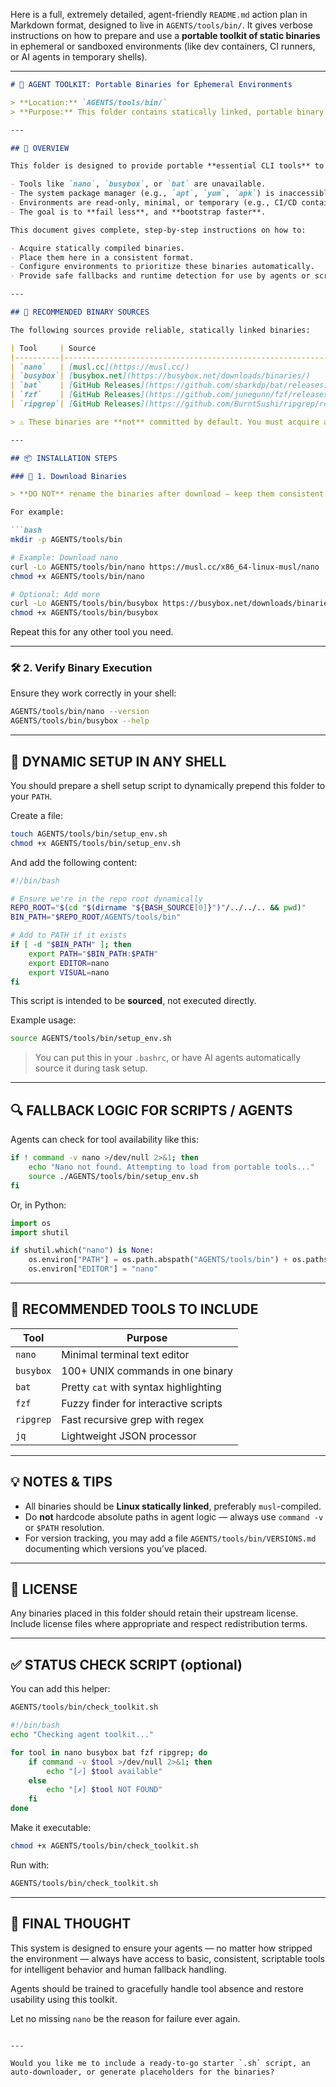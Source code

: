 Here is a full, extremely detailed, agent-friendly `README.md` action plan in Markdown format, designed to live in `AGENTS/tools/bin/`. It gives verbose instructions on how to prepare and use a **portable toolkit of static binaries** in ephemeral or sandboxed environments (like dev containers, CI runners, or AI agents in temporary shells).

---

````markdown
# 🧰 AGENT TOOLKIT: Portable Binaries for Ephemeral Environments

> **Location:** `AGENTS/tools/bin/`  
> **Purpose:** This folder contains statically linked, portable binary utilities (e.g. `nano`, `busybox`, etc.) for use in sandboxed, headless, or ephemeral environments where these tools may not otherwise be installed.

---

## 📜 OVERVIEW

This folder is designed to provide portable **essential CLI tools** to any AI agent or human developer working in environments where:

- Tools like `nano`, `busybox`, or `bat` are unavailable.
- The system package manager (e.g., `apt`, `yum`, `apk`) is inaccessible.
- Environments are read-only, minimal, or temporary (e.g., CI/CD containers, Jupyter kernels, VS Code remote terminals).
- The goal is to **fail less**, and **bootstrap faster**.

This document gives complete, step-by-step instructions on how to:

- Acquire statically compiled binaries.
- Place them here in a consistent format.
- Configure environments to prioritize these binaries automatically.
- Provide safe fallbacks and runtime detection for use by agents or scripts.

---

## 🔗 RECOMMENDED BINARY SOURCES

The following sources provide reliable, statically linked binaries:

| Tool     | Source                                                                 | Notes                                  |
|----------|------------------------------------------------------------------------|----------------------------------------|
| `nano`   | [musl.cc](https://musl.cc/)                                            | Look under `x86_64-linux-musl/nano`    |
| `busybox`| [busybox.net](https://busybox.net/downloads/binaries/)                | Use `busybox-x86_64`                   |
| `bat`    | [GitHub Releases](https://github.com/sharkdp/bat/releases)            | Choose Linux `.tar.gz`, extract only binary |
| `fzf`    | [GitHub Releases](https://github.com/junegunn/fzf/releases)           | Portable binary available              |
| `ripgrep`| [GitHub Releases](https://github.com/BurntSushi/ripgrep/releases)     | Look for Linux static builds           |

> ⚠️ These binaries are **not** committed by default. You must acquire and place them manually due to repo size and license considerations. If using Git LFS, they may be tracked there.

---

## 📦 INSTALLATION STEPS

### 🔧 1. Download Binaries

> **DO NOT** rename the binaries after download — keep them consistent.

For example:

```bash
mkdir -p AGENTS/tools/bin

# Example: Download nano
curl -Lo AGENTS/tools/bin/nano https://musl.cc/x86_64-linux-musl/nano
chmod +x AGENTS/tools/bin/nano

# Optional: Add more
curl -Lo AGENTS/tools/bin/busybox https://busybox.net/downloads/binaries/1.36.0-defconfig-multiarch/busybox-x86_64
chmod +x AGENTS/tools/bin/busybox
````

Repeat this for any other tool you need.

---

### 🛠️ 2. Verify Binary Execution

Ensure they work correctly in your shell:

```bash
AGENTS/tools/bin/nano --version
AGENTS/tools/bin/busybox --help
```

---

## 🧪 DYNAMIC SETUP IN ANY SHELL

You should prepare a shell setup script to dynamically prepend this folder to your `PATH`.

Create a file:

```bash
touch AGENTS/tools/bin/setup_env.sh
chmod +x AGENTS/tools/bin/setup_env.sh
```

And add the following content:

```bash
#!/bin/bash

# Ensure we're in the repo root dynamically
REPO_ROOT="$(cd "$(dirname "${BASH_SOURCE[0]}")"/../../.. && pwd)"
BIN_PATH="$REPO_ROOT/AGENTS/tools/bin"

# Add to PATH if it exists
if [ -d "$BIN_PATH" ]; then
    export PATH="$BIN_PATH:$PATH"
    export EDITOR=nano
    export VISUAL=nano
fi
```

This script is intended to be **sourced**, not executed directly.

Example usage:

```bash
source AGENTS/tools/bin/setup_env.sh
```

> You can put this in your `.bashrc`, or have AI agents automatically source it during task setup.

---

## 🔍 FALLBACK LOGIC FOR SCRIPTS / AGENTS

Agents can check for tool availability like this:

```bash
if ! command -v nano >/dev/null 2>&1; then
    echo "Nano not found. Attempting to load from portable tools..."
    source ./AGENTS/tools/bin/setup_env.sh
fi
```

Or, in Python:

```python
import os
import shutil

if shutil.which("nano") is None:
    os.environ["PATH"] = os.path.abspath("AGENTS/tools/bin") + os.pathsep + os.environ["PATH"]
    os.environ["EDITOR"] = "nano"
```

---

## 🚦 RECOMMENDED TOOLS TO INCLUDE

| Tool      | Purpose                               |
| --------- | ------------------------------------- |
| `nano`    | Minimal terminal text editor          |
| `busybox` | 100+ UNIX commands in one binary      |
| `bat`     | Pretty `cat` with syntax highlighting |
| `fzf`     | Fuzzy finder for interactive scripts  |
| `ripgrep` | Fast recursive grep with regex        |
| `jq`      | Lightweight JSON processor            |

---

## 💡 NOTES & TIPS

* All binaries should be **Linux statically linked**, preferably `musl`-compiled.
* Do **not** hardcode absolute paths in agent logic — always use `command -v` or `$PATH` resolution.
* For version tracking, you may add a file `AGENTS/tools/bin/VERSIONS.md` documenting which versions you’ve placed.

---

## 📜 LICENSE

Any binaries placed in this folder should retain their upstream license. Include license files where appropriate and respect redistribution terms.

---

## ✅ STATUS CHECK SCRIPT (optional)

You can add this helper:

```bash
AGENTS/tools/bin/check_toolkit.sh
```

```bash
#!/bin/bash
echo "Checking agent toolkit..."

for tool in nano busybox bat fzf ripgrep; do
    if command -v $tool >/dev/null 2>&1; then
        echo "[✓] $tool available"
    else
        echo "[✗] $tool NOT FOUND"
    fi
done
```

Make it executable:

```bash
chmod +x AGENTS/tools/bin/check_toolkit.sh
```

Run with:

```bash
AGENTS/tools/bin/check_toolkit.sh
```

---

## 🧠 FINAL THOUGHT

This system is designed to ensure your agents — no matter how stripped the environment — always have access to basic, consistent, scriptable tools for intelligent behavior and human fallback handling.

Agents should be trained to gracefully handle tool absence and restore usability using this toolkit.

Let no missing `nano` be the reason for failure ever again.

```

---

Would you like me to include a ready-to-go starter `.sh` script, an auto-downloader, or generate placeholders for the binaries?
```
